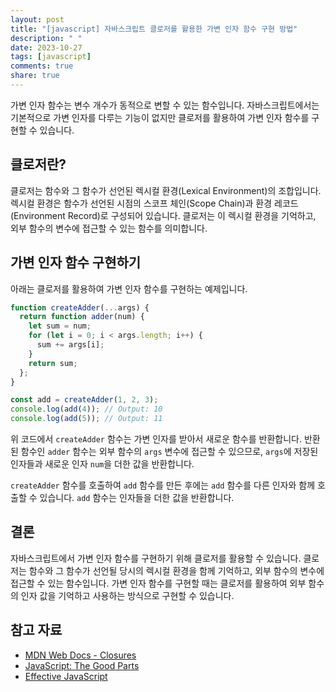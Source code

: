 ```yaml
---
layout: post
title: "[javascript] 자바스크립트 클로저를 활용한 가변 인자 함수 구현 방법"
description: " "
date: 2023-10-27
tags: [javascript]
comments: true
share: true
---
```


가변 인자 함수는 변수 개수가 동적으로 변할 수 있는 함수입니다. 자바스크립트에서는 기본적으로 가변 인자를 다루는 기능이 없지만 클로저를 활용하여 가변 인자 함수를 구현할 수 있습니다. 

## 클로저란?

클로저는 함수와 그 함수가 선언된 렉시컬 환경(Lexical Environment)의 조합입니다. 렉시컬 환경은 함수가 선언된 시점의 스코프 체인(Scope Chain)과 환경 레코드(Environment Record)로 구성되어 있습니다. 클로저는 이 렉시컬 환경을 기억하고, 외부 함수의 변수에 접근할 수 있는 함수를 의미합니다.

## 가변 인자 함수 구현하기

아래는 클로저를 활용하여 가변 인자 함수를 구현하는 예제입니다.

```javascript
function createAdder(...args) {
  return function adder(num) {
    let sum = num;
    for (let i = 0; i < args.length; i++) {
      sum += args[i];
    }
    return sum;
  };
}

const add = createAdder(1, 2, 3);
console.log(add(4)); // Output: 10
console.log(add(5)); // Output: 11
```

위 코드에서 `createAdder` 함수는 가변 인자를 받아서 새로운 함수를 반환합니다. 반환된 함수인 `adder` 함수는 외부 함수의 `args` 변수에 접근할 수 있으므로, `args`에 저장된 인자들과 새로운 인자 `num`을 더한 값을 반환합니다.

`createAdder` 함수를 호출하여 `add` 함수를 만든 후에는 `add` 함수를 다른 인자와 함께 호출할 수 있습니다. `add` 함수는 인자들을 더한 값을 반환합니다.

## 결론

자바스크립트에서 가변 인자 함수를 구현하기 위해 클로저를 활용할 수 있습니다. 클로저는 함수와 그 함수가 선언될 당시의 렉시컬 환경을 함께 기억하고, 외부 함수의 변수에 접근할 수 있는 함수입니다. 가변 인자 함수를 구현할 때는 클로저를 활용하여 외부 함수의 인자 값을 기억하고 사용하는 방식으로 구현할 수 있습니다.

## 참고 자료
- [MDN Web Docs - Closures](https://developer.mozilla.org/en-US/docs/Web/JavaScript/Closures)
- [JavaScript: The Good Parts](https://www.amazon.com/JavaScript-Good-Parts-Douglas-Crockford/dp/0596517742)
- [Effective JavaScript](https://www.amazon.com/Effective-JavaScript-Specific-Software-Development/dp/0321812182)
